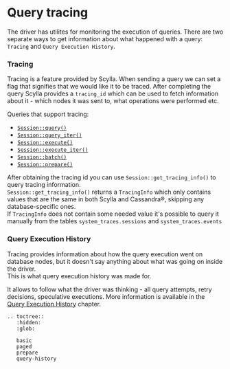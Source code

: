 # Query tracing

The driver has utilites for monitoring the execution of queries.
There are two separate ways to get information about what happened with a query: `Tracing` and `Query Execution History`.

### Tracing

Tracing is a feature provided by Scylla. When sending a query we can set a flag that signifies that we would like it to be traced.
After completing the query Scylla provides a `tracing_id` which can be used to fetch information about it - which nodes it was sent to, what operations were performed etc.

Queries that support tracing:
* [`Session::query()`](basic.md)
* [`Session::query_iter()`](paged.md)
* [`Session::execute()`](basic.md)
* [`Session::execute_iter()`](paged.md)
* [`Session::batch()`](basic.md)
* [`Session::prepare()`](prepare.md)

After obtaining the tracing id you can use `Session::get_tracing_info()` to query tracing information.\
`Session::get_tracing_info()` returns a `TracingInfo` which only contains values that are the same
in both Scylla and Cassandra®, skipping any database-specific ones.\
If `TracingInfo` does not contain some needed value it's possible to query it manually from the tables
`system_traces.sessions` and `system_traces.events`

### Query Execution History

Tracing provides information about how the query execution went on database nodes, but it doesn't say anything about what was going on inside the driver.\
This is what query execution history was made for.

It allows to follow what the driver was thinking - all query attempts, retry decisions, speculative executions.
More information is available in the [Query Execution History](query-history.md) chapter.

```eval_rst
.. toctree::
   :hidden:
   :glob:

   basic
   paged
   prepare
   query-history
```